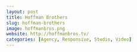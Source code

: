 ```yaml
---
layout: post
title: Hoffman Brothers
slug: hoffman-brothers
image: hoffmanbros.png
website: http://hoffmanbros.tv/
categories: [Agency, Responsive, Studio, Video]
---
```

